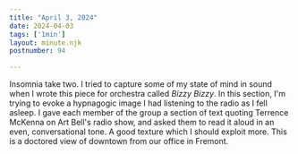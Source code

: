 ```yaml
---
title: "April 3, 2024"
date: 2024-04-03
tags: ['1min']
layout: minute.njk
postnumber: 94

---
```


Insomnia take two. I tried to capture some of my state of mind in sound when I wrote this piece for orchestra called *Bizzy Bizzy*. In this section, I'm trying to evoke a hypnagogic image I had listening to the radio as I fell asleep. I gave each member of the group a section of text quoting Terrence McKenna on Art Bell's radio show, and asked them to read it aloud in an even, conversational tone. A good texture which I should exploit more. This is a doctored view of downtown from our office in Fremont.  